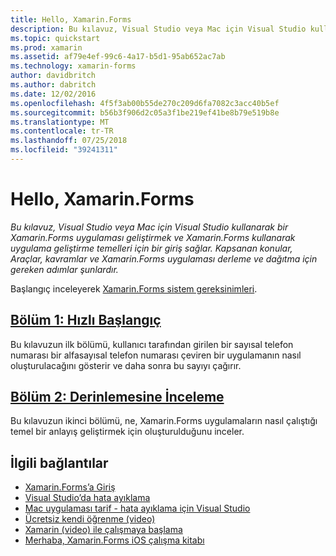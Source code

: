 ```yaml
---
title: Hello, Xamarin.Forms
description: Bu kılavuz, Visual Studio veya Mac için Visual Studio kullanarak bir Xamarin.Forms uygulaması geliştirmek ve Xamarin.Forms kullanarak uygulama geliştirme temelleri için bir giriş sağlar.
ms.topic: quickstart
ms.prod: xamarin
ms.assetid: af79e4ef-99c6-4a17-b5d1-95ab652ac7ab
ms.technology: xamarin-forms
author: davidbritch
ms.author: dabritch
ms.date: 12/02/2016
ms.openlocfilehash: 4f5f3ab00b55de270c209d6fa7082c3acc40b5ef
ms.sourcegitcommit: b56b3f906d2c05a3f1be219ef41be8b79e519b8e
ms.translationtype: MT
ms.contentlocale: tr-TR
ms.lasthandoff: 07/25/2018
ms.locfileid: "39241311"
---
```

# <a name="hello-xamarinforms"></a>Hello, Xamarin.Forms

_Bu kılavuz, Visual Studio veya Mac için Visual Studio kullanarak bir Xamarin.Forms uygulaması geliştirmek ve Xamarin.Forms kullanarak uygulama geliştirme temelleri için bir giriş sağlar. Kapsanan konular, Araçlar, kavramlar ve Xamarin.Forms uygulaması derleme ve dağıtma için gereken adımlar şunlardır._

Başlangıç inceleyerek [Xamarin.Forms sistem gereksinimleri](~/cross-platform/get-started/installation/index.md).

## <a name="part-1-quickstartxamarin-formsget-startedhello-xamarin-formsquickstartmd"></a>[Bölüm 1: Hızlı Başlangıç](~/xamarin-forms/get-started/hello-xamarin-forms/quickstart.md)

Bu kılavuzun ilk bölümü, kullanıcı tarafından girilen bir sayısal telefon numarası bir alfasayısal telefon numarası çeviren bir uygulamanın nasıl oluşturulacağını gösterir ve daha sonra bu sayıyı çağırır.

## <a name="part-2-deep-divexamarin-formsget-startedhello-xamarin-formsdeepdivemd"></a>[Bölüm 2: Derinlemesine İnceleme](~/xamarin-forms/get-started/hello-xamarin-forms/deepdive.md)

Bu kılavuzun ikinci bölümü, ne, Xamarin.Forms uygulamaların nasıl çalıştığı temel bir anlayış geliştirmek için oluşturulduğunu inceler.


## <a name="related-links"></a>İlgili bağlantılar

- [Xamarin.Forms’a Giriş](~/xamarin-forms/get-started/introduction-to-xamarin-forms.md)
- [Visual Studio’da hata ayıklama](http://msdn.microsoft.com/library/k0k771bt%28v=vs.90%29.aspx)
- [Mac uygulaması tarif - hata ayıklama için Visual Studio](https://github.com/xamarin/recipes/tree/master/Recipes/cross-platform/ide/debugging)
- [Ücretsiz kendi öğrenme (video)](https://university.xamarin.com/self-guided)
- [Xamarin (video) ile çalışmaya başlama](https://developer.xamarin.com/videos/)
- [Merhaba, Xamarin.Forms iOS çalışma kitabı](https://developer.xamarin.com/workbooks/xamarin-forms/getting-started/GettingStartedWithXamarinForms-ios.workbook)
